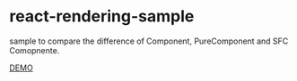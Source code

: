 # react-rendering-sample

sample to compare the difference of Component, PureComponent and SFC Comopnente.


[DEMO](https://version-1.github.io/react-rendering-sample/)
